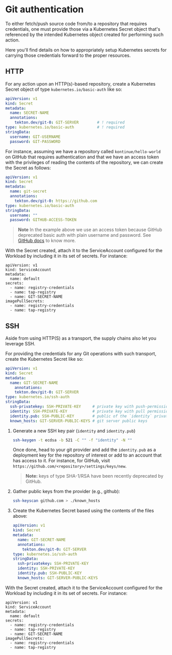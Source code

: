 # Git authentication

To either fetch/push source code from/to a repository that requires
credentials, one must provide those via a Kubernetes Secret object that's
referenced by the intended Kubernetes object created for performing such action.

Here you'll find details on how to appropriately setup Kubernetes secrets for
carrying those credentials forward to the proper resources.


## HTTP

For any action upon an HTTP(s)-based repository, create a Kubernetes Secret
object of type `kubernetes.io/basic-auth` like so:

```yaml
apiVersion: v1
kind: Secret
metadata:
  name: SECRET-NAME
  annotations:
    tekton.dev/git-0: GIT-SERVER        # ! required
type: kubernetes.io/basic-auth          # ! required
stringData:
  username: GIT-USERNAME
  password: GIT-PASSWORD
```

For instance, assuming we have a repository called `kontinue/hello-world` on
GitHub that requires authentication and that we have an access token with the
privileges of reading the contents of the repository, we can create the Secret
as follows:

```yaml
apiVersion: v1
kind: Secret
metadata:
  name: git-secret
  annotations:
    tekton.dev/git-0: https://github.com
type: kubernetes.io/basic-auth
stringData:
  username: ""
  password: GITHUB-ACCESS-TOKEN
```

> **Note** In the example above we use an access token because GitHub
> deprecated basic auth with plain username and password. See [GitHub
> docs][gh-creating-access-token] to know more.

[gh-creating-access-token]: https://docs.github.com/en/authentication/keeping-your-account-and-data-secure/creating-a-personal-access-token

With the Secret created, attach it to the ServiceAccount configured for the
Workload by including it in its set of secrets. For instance:

```
apiVersion: v1
kind: ServiceAccount
metadata:
  name: default
secrets:
  - name: registry-credentials
  - name: tap-registry
  - name: GIT-SECRET-NAME
imagePullSecrets:
  - name: registry-credentials
  - name: tap-registry
```

## SSH

Aside from using HTTP(S) as a transport, the supply chains also let you
leverage SSH.

For providing the credentials for any Git operations with such transport,
create the Kubernetes Secret like so:

```yaml
apiVersion: v1
kind: Secret
metadata:
  name: GIT-SECRET-NAME
	annotations:
    tekton.dev/git-0: GIT-SERVER
type: kubernetes.io/ssh-auth
stringData:
  ssh-privatekey: SSH-PRIVATE-KEY     # private key with push-permissions
  identity: SSH-PRIVATE-KEY           # private key with pull permissions
  identity.pub: SSH-PUBLIC-KEY        # public of the `identity` private key
  known_hosts: GIT-SERVER-PUBLIC-KEYS # git server public keys
```

1. Generate a new SSH key pair (`identity` and `identity.pub`)

    ```bash
    ssh-keygen -t ecdsa -b 521 -C "" -f "identity" -N ""
    ```

    Once done, head to your git provider and add the `identity.pub` as a
    deployment key for the repository of interest or add to an account that has
    access to it. For instance, for GitHub, visit
    `https://github.com/<repository>/settings/keys/new`.

    > **Note:** keys of type SHA-1/RSA have been recently deprecated by GitHub.

1. Gather public keys from the provider (e.g., github):

    ```bash
    ssh-keyscan github.com > ./known_hosts
    ```

1. Create the Kubernetes Secret based using the contents of the files above:

    ```yaml
    apiVersion: v1
    kind: Secret
    metadata:
      name: GIT-SECRET-NAME
      annotations:
        tekton.dev/git-0: GIT-SERVER
    type: kubernetes.io/ssh-auth
    stringData:
      ssh-privatekey: SSH-PRIVATE-KEY    
      identity: SSH-PRIVATE-KEY          
      identity.pub: SSH-PUBLIC-KEY       
      known_hosts: GIT-SERVER-PUBLIC-KEYS
    ```

With the Secret created, attach it to the ServiceAccount configured for the
Workload by including it in its set of secrets. For instance:

```
apiVersion: v1
kind: ServiceAccount
metadata:
  name: default
secrets:
  - name: registry-credentials
  - name: tap-registry
  - name: GIT-SECRET-NAME
imagePullSecrets:
  - name: registry-credentials
  - name: tap-registry
```

